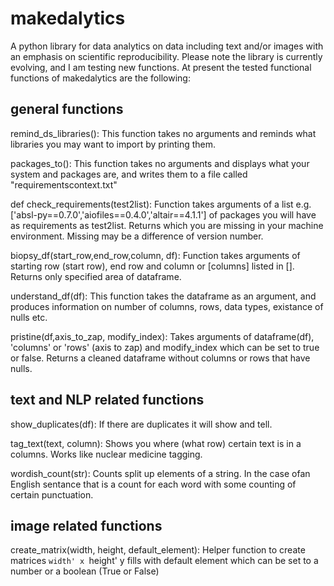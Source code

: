 # makedalytics
A python library for data analytics on data including text and/or images with an emphasis on scientific reproducibility. Please note the library is currently evolving, and I am testing new functions. At present the tested functional functions of makedalytics are the following: 

## general functions

remind_ds_libraries():
    This function takes no arguments and reminds what libraries you may want to import by printing them.
  
packages_to():
    This function takes no arguments and displays what your system and packages are, and writes them to a file called "requirementscontext.txt"  
   
def check_requirements(test2list):
    Function takes arguments of a list e.g. ['absl-py==0.7.0','aiofiles==0.4.0','altair==4.1.1'] of packages you will have as requirements as test2list. 
    Returns which you are missing in your machine environment. Missing may be a difference of version number. 

biopsy_df(start_row,end_row,column, df):
    Function takes arguments of starting row (start row), end row and column or [columns] listed in []. Returns only specified area of dataframe.
    
understand_df(df):
    This function takes the dataframe as an argument, and produces information on number of columns, rows, data types, existance of nulls etc.

pristine(df,axis_to_zap, modify_index):
      Takes arguments of dataframe(df), 'columns' or 'rows' (axis to zap) and modify_index which can be set to true or false.
      Returns a cleaned dataframe without columns or rows that have nulls.
    
## text and NLP related functions

show_duplicates(df):
    If there are duplicates it will show and tell. 
    
tag_text(text, column):
    Shows you where (what row) certain text is in a columns. Works like nuclear medicine tagging. 

wordish_count(str):
    Counts split up elements of a string. In the case ofan English sentance that is a count for each word with some counting of certain punctuation.

## image related functions   

create_matrix(width, height, default_element):
    Helper function to create matrices `width' x `height' y
    fills with default element which can be set to a number or a boolean (True or False) 
